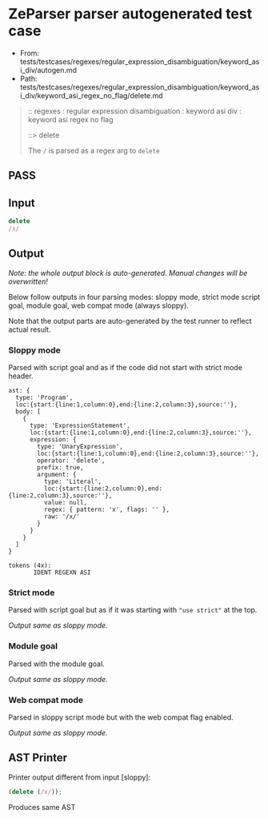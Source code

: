 # ZeParser parser autogenerated test case

- From: tests/testcases/regexes/regular_expression_disambiguation/keyword_asi_div/autogen.md
- Path: tests/testcases/regexes/regular_expression_disambiguation/keyword_asi_div/keyword_asi_regex_no_flag/delete.md

> :: regexes : regular expression disambiguation : keyword asi div : keyword asi regex no flag
>
> ::> delete
>
> The `/` is parsed as a regex arg to `delete`

## PASS

## Input

`````js
delete
/x/
`````

## Output

_Note: the whole output block is auto-generated. Manual changes will be overwritten!_

Below follow outputs in four parsing modes: sloppy mode, strict mode script goal, module goal, web compat mode (always sloppy).

Note that the output parts are auto-generated by the test runner to reflect actual result.

### Sloppy mode

Parsed with script goal and as if the code did not start with strict mode header.

`````
ast: {
  type: 'Program',
  loc:{start:{line:1,column:0},end:{line:2,column:3},source:''},
  body: [
    {
      type: 'ExpressionStatement',
      loc:{start:{line:1,column:0},end:{line:2,column:3},source:''},
      expression: {
        type: 'UnaryExpression',
        loc:{start:{line:1,column:0},end:{line:2,column:3},source:''},
        operator: 'delete',
        prefix: true,
        argument: {
          type: 'Literal',
          loc:{start:{line:2,column:0},end:{line:2,column:3},source:''},
          value: null,
          regex: { pattern: 'x', flags: '' },
          raw: '/x/'
        }
      }
    }
  ]
}

tokens (4x):
       IDENT REGEXN ASI
`````

### Strict mode

Parsed with script goal but as if it was starting with `"use strict"` at the top.

_Output same as sloppy mode._

### Module goal

Parsed with the module goal.

_Output same as sloppy mode._

### Web compat mode

Parsed in sloppy script mode but with the web compat flag enabled.

_Output same as sloppy mode._

## AST Printer

Printer output different from input [sloppy]:

````js
(delete (/x/));
````

Produces same AST
